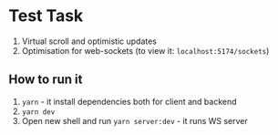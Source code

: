 # Test Task 

1. Virtual scroll and optimistic updates 
2. Optimisation for web-sockets (to view it: `localhost:5174/sockets`)


## How to run it

1. ``yarn`` - it install dependencies both for client and backend
2. ``yarn dev``
3. Open new shell and run ``yarn server:dev`` - it runs WS server